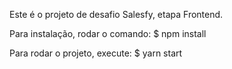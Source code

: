 Este é o projeto de desafio Salesfy, etapa Frontend.

Para instalação, rodar o comando: $ npm install

Para rodar o projeto, execute: $ yarn start